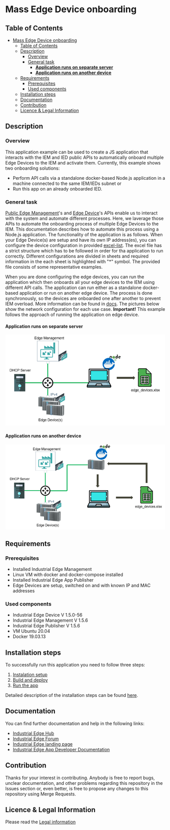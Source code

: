 # Mass Edge Device onboarding

## Table of Contents

- [Mass Edge Device onboarding](#mass-edge-device-onboarding)
  - [Table of Contents](#table-of-contents)
  - [Description](#description)
    - [Overview](#overview)
    - [General task](#general-task)
      - [**Application runs on separate server**](#application-runs-on-separate-server)
      - [**Application runs on another device**](#application-runs-on-another-device)
  - [Requirements](#requirements)
    - [Prerequisites](#prerequisites)
    - [Used components](#used-components)
  - [Installation steps](#installation-steps)
  - [Documentation](#documentation)
  - [Contribution](#contribution)
  - [Licence & Legal Information](#licence--legal-information)

## Description

### Overview

This application example can be used to create a JS application that interacts with the IEM and IED public APIs to automatically onboard multiple Edge Devices to the IEM and activate them. Currently, this example shows two onboarding solutions:

- Perform API calls via a standalone docker-based Node.js application in a machine connected to the same IEM/IEDs subnet or
- Run this app on an already onboarded IED.

### General task

[Public Edge Management](https://industrial-edge.io/developer/platform/references/iem/api-portal-1-2-0.html)'s and [Edge Device](https://industrial-edge.io/developer/platform/references/ied/index.html)'s APIs enable us to interact with the system and automate different processes. Here, we laverage those APIs to automate the onboarding process of multiple Edge Devices to the IEM. This documentation describes how to automate this process using a Node.js application. The functionality of the application is as follows. When your Edge Device(s) are setup and have its own IP address(es), you can configure the device configuration in provided [excel-list](src/excel-file/edge_devices.xlsx). The excel file has a strict structure which has to be followed in order for tha application to run correctly. Different configurations are divided in sheets and required information in the each sheet is highlighted with "\*" symbol. The provided file consists of some representative examples.

When you are done configuring the edge devices, you can run the application which then onboards all your edge devices to the IEM using different API calls. The application can run either as a standalone docker-based application or run on another edge device. The process is done synchronously, so the devices are onboarded one after another to prevent IEM overload. More information can be found in [docs](./docs/). The pictures below show the network configuration for each use case. **Important!** This example follows the approach of running the application on edge device.

#### **Application runs on separate server**

![MassOnboard](./docs/graphics/mass_onboard_server.PNG)

#### **Application runs on another device**

![MassOnboard](./docs/graphics/mass_onboard_device.PNG)

## Requirements

### Prerequisites

- Installed Industrial Edge Management
- Linux VM with docker and docker-compose installed
- Installed Industrial Edge App Publisher
- Edge Devices are setup, switched on and with known IP and MAC addresses

### Used components

- Industrial Edge Device V 1.5.0-56
- Industrial Edge Management V 1.5.6
- Industrial Edge Publisher V 1.5.6
- VM Ubuntu 20.04
- Docker 19.03.13

## Installation steps

To successfully run this application you need to follow three steps:

1. [Instalation setup](docs/Installation.md#instalation-setup)
2. [Build and deploy](docs/Installation.md#build-and-deploy-the-application)
3. [Run the app](docs/Installation.md#access-the-application-and-start-the-onboarding-process)

Detailed description of the installation steps can be found [here](docs/Installation.md).

## Documentation

You can find further documentation and help in the following links:

- [Industrial Edge Hub](https://iehub.eu1.edge.siemens.cloud/#/documentation)
- [Industrial Edge Forum](https://www.siemens.com/industrial-edge-forum)
- [Industrial Edge landing page](https://new.siemens.com/global/en/products/automation/topic-areas/industrial-edge/simatic-edge.html)
- [Industrial Edge App Developer Documentation](https://industrial-edge.io/developer/index.html)

## Contribution

Thanks for your interest in contributing. Anybody is free to report bugs, unclear documentation, and other problems regarding this repository in the Issues section or, even better, is free to propose any changes to this repository using Merge Requests.

## Licence & Legal Information

Please read the [Legal information](LICENSE.md)
